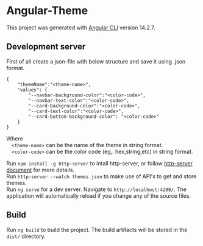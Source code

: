# Angular-Theme

This project was generated with [Angular CLI](https://github.com/angular/angular-cli) version 14.2.7.

## Development server
First of all create a json-file with below structure and save it using .json format.
```
{
    "themeName":"<theme-name>",
    "values": {
        "--navbar-background-color":"<color-code>",
        "--navbar-text-color":"<color-code>",
        "--card-background-color":"<color-code>",
        "--card-text-color":"<color-code>",
        "--card-button-background-color": "<color-code>"
    }
}
```

Where <br>
  &ensp;&ensp;`<theme-name>` can be the name of the theme in string format.<br>
  &ensp;&ensp;`<color-code>` can be the color code (eg,. hex,string,etc) in string format.

Run `npm install -g http-server` to intall http-server, or follow [http-server document](https://www.npmjs.com/package/http-server) for more details.<br>
Run `http-server --watch themes.json` to make use of API's to get and store themes.<br>
Run `ng serve` for a dev server. Navigate to `http://localhost:4200/`. The application will automatically reload if you change any of the source files.<br>

## Build

Run `ng build` to build the project. The build artifacts will be stored in the `dist/` directory.
